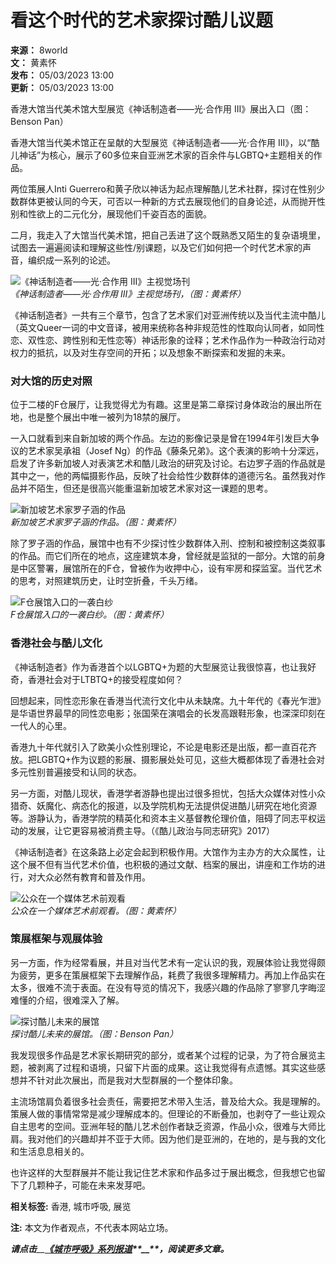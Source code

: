 # 看这个时代的艺术家探讨酷儿议题

**来源：** 8world  
**文：** 黄素怀  
**发布：** 05/03/2023 13:00  
**更新：** 05/03/2023 13:00  

香港大馆当代美术馆大型展览《神话制造者——光·合作用 III》展出入口（图：Benson Pan）

香港大馆当代美术馆正在呈献的大型展览《神话制造者——光·合作用 III》，以“酷儿神话”为核心，展示了60多位来自亚洲艺术家的百余件与LGBTQ+主题相关的作品。

两位策展人Inti Guerrero和黄子欣以神话为起点理解酷儿艺术社群，探讨在性别少数群体更被认同的今天，可否以一种新的方式去展现他们的自身论述，从而抛开性别和性欲上的二元化分，展现他们千姿百态的面貌。

二月，我走入了大馆当代美术馆，把自己丢进了这个既熟悉又陌生的复杂语境里，试图去一遍遍阅读和理解这些性/别课题，以及它们如何把一个时代艺术家的声音，编织成一系列的论述。

![《神话制造者——光·合作用 III》主视觉场刊](https://dam.mediacorp.sg/image/upload/s--EyfQagqJ--/c_fill,g_auto/f_auto,q_auto/v1/8world/images/2023/03/02/img_3899.jpeg?itok=tsafM9iq)  
*《神话制造者——光·合作用 III》主视觉场刊，（图：黄素怀）*

《神话制造者》一共有三个章节，包含了艺术家们对亚洲传统以及当代主流中酷儿（英文Queer一词的中文音译，被用来统称各种非规范性的性取向认同者，如同性恋、双性恋、跨性别和无性恋等）神话形象的诠释；艺术作品作为一种政治行动对权力的抵抗，以及对生存空间的开拓；以及想象不断探索和发掘的未来。

### 对大馆的历史对照

位于二楼的F仓展厅，让我觉得尤为有趣。这里是第二章探讨身体政治的展出所在地，也是整个展出中唯一被列为18禁的展厅。

一入口就看到来自新加坡的两个作品。左边的影像记录是曾在1994年引发巨大争议的艺术家吴承祖（Josef Ng）的作品《藤条兄弟》。这个表演的影响十分深远，启发了许多新加坡人对表演艺术和酷儿政治的研究及讨论。右边罗子涵的作品就是其中之一，他的两幅摄影作品，反映了社会给性少数群体的道德污名。虽然我对作品并不陌生，但还是很高兴能重温新加坡艺术家对这一课题的思考。

![新加坡艺术家罗子涵的作品](https://dam.mediacorp.sg/image/upload/s--evBpcja1--/c_fill,g_auto/f_auto,q_auto/v1/8world/images/2023/03/02/img_3758.jpeg?itok=YrTnSjr9)  
*新加坡艺术家罗子涵的作品。（图：黄素怀）*

除了罗子涵的作品，展馆中也有不少探讨性少数群体入刑、控制和被控制这类叙事的作品。而它们所在的地点，这座建筑本身，曾经就是监狱的一部分。大馆的前身是中区警署，展馆所在的F仓，曾被作为收押中心，设有牢房和探监室。当代艺术的思考，对照建筑历史，让时空折叠，千头万绪。

![F仓展馆入口的一袭白纱](https://dam.mediacorp.sg/image/upload/s--0EVX9FLp--/c_fill,g_auto/f_auto,q_auto/v1/8world/images/2023/03/02/img_3761.jpeg?itok=met3u8ft)  
*F仓展馆入口的一袭白纱。（图：黄素怀）*

### 香港社会与酷儿文化

《神话制造者》作为香港首个以LGBTQ+为题的大型展览让我很惊喜，也让我好奇，香港社会对于LTBTQ+的接受程度如何？

回想起来，同性恋形象在香港当代流行文化中从未缺席。九十年代的《春光乍泄》是华语世界最早的同性恋电影；张国荣在演唱会的长发高跟鞋形象，也深深印刻在一代人的心里。

香港九十年代就引入了欧美小众性别理论，不论是电影还是出版，都一直百花齐放。把LGBTQ+作为议题的影展、摄影展处处可见，这些大概都体现了香港社会对多元性别普遍接受和认同的状态。

另一方面，对酷儿现状，香港学者游静也提出过很多担忧，包括大众媒体对性小众猎奇、妖魔化、病态化的报道，以及学院机构无法提供促进酷儿研究在地化资源等。游静认为，香港学院的精英化和资本主义基督教伦理价值，阻碍了同志平权运动的发展，让它更容易被消费主导。（《酷儿政治与同志研究》2017）

《神话制造者》在这条路上必定会起到积极作用。大馆作为主办方的大众属性，让这个展不但有当代艺术价值，也积极的通过文献、档案的展出，讲座和工作坊的进行，对大众必然有教育和普及作用。

![公众在一个媒体艺术前观看](https://dam.mediacorp.sg/image/upload/s--xj6Vy6fb--/c_fill,g_auto/f_auto,q_auto/v1/8world/images/2023/03/02/img_3756.jpeg?itok=iIqjktyR)  
*公众在一个媒体艺术前观看。（图：黄素怀）*

### 策展框架与观展体验

另一方面，作为经常看展，并且对当代艺术有一定认识的我，观展体验让我觉得颇为疲劳，更多在策展框架下去理解作品，耗费了我很多理解精力。再加上作品实在太多，很难不流于表面。在没有导览的情况下，我感兴趣的作品除了寥寥几字晦涩难懂的介绍，很难深入了解。

![探讨酷儿未来的展馆](https://dam.mediacorp.sg/image/upload/s--ZSt3h5fA--/c_fill,g_auto/f_auto,q_auto/v1/8world/images/2023/03/02/img_3903.jpeg?itok=qzJONSMp)  
*探讨酷儿未来的展馆。（图：Benson Pan）*

我发现很多作品是艺术家长期研究的部分，或者某个过程的记录，为了符合展览主题，被剥离了过程和语境，只留下片面的成果。这让我觉得有点遗憾。其实这些感想并不针对此次展出，而是我对大型群展的一个整体印象。

主流场馆肩负着很多社会责任，需要把艺术带入生活，普及给大众。我是理解的。策展人做的事情常常是减少理解成本的。但理论的不断叠加，也剥夺了一些让观众自主思考的空间。亚洲年轻的酷儿艺术创作者缺乏资源，作品小众，很难与大师比肩。我对他们的兴趣却并不亚于大师。因为他们是亚洲的，在地的，是与我的文化和生活息息相关的。

也许这样的大型群展并不能让我记住艺术家和作品多过于展出概念，但我想它也留下了几颗种子，可能在未来发芽吧。

**相关标签:** 香港, 城市呼吸, 展览

**注:** 本文为作者观点，不代表本网站立场。  

_**请点击**__**[《城市呼吸》系列报道](https://www.8world.com/topic/feel-the-city "https://www.8world.com/topic/feel-the-city")**__**，阅读更多文章。**_